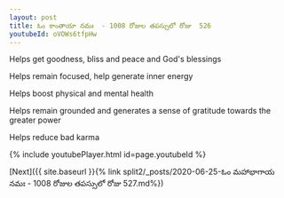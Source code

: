```yaml
---
layout: post
title: ఓం కాంతాయా నమః  - 1008 రోజుల తపస్సులో రోజు  526
youtubeId: oVOWs6tfpHw
---
```

 
 
Helps get goodness, bliss and peace and God's blessings
 
Helps remain focused, help generate inner energy 
 
Helps boost physical and mental health 
 
Helps remain grounded and generates a sense of gratitude towards the greater power 
 
Helps reduce bad karma
 
 
 
 


{% include youtubePlayer.html id=page.youtubeId %}
 
[Next]({{ site.baseurl }}{% link  split2/_posts/2020-06-25-ఓం మహాభాగాయ నమః  - 1008 రోజుల తపస్సులో రోజు  527.md%})
 
